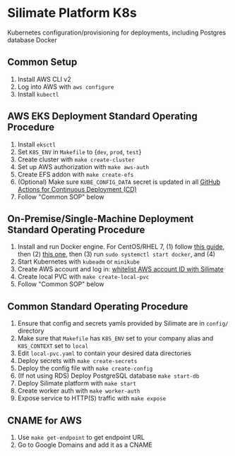 # Silimate Platform K8s
Kubernetes configuration/provisioning for deployments, including Postgres database Docker

## Common Setup
1. Install AWS CLI v2
2. Log into AWS with `aws configure`
3. Install `kubectl`

## AWS EKS Deployment Standard Operating Procedure
1. Install `eksctl`
2. Set `K8S_ENV` in `Makefile` to {`dev`, `prod`, `test`}
3. Create cluster with `make create-cluster`
4. Set up AWS authorization with `make aws-auth`
5. Create EFS addon with `make create-efs`
6. (Optional) Make sure `KUBE_CONFIG_DATA` secret is updated in all [GitHub Actions for Continuous Deployment (CD)](https://github.com/kodermax/kubectl-aws-eks)
7. Follow "Common SOP" below

## On-Premise/Single-Machine Deployment Standard Operating Procedure
1. Install and run Docker engine. For CentOS/RHEL 7, (1) follow [this guide](https://gist.github.com/RulerOf/2bc34db224ccf8606e41b16c315d0bb6), then (2) [this one](https://docs.docker.com/engine/install/centos/), then (3) run `sudo systemctl start docker`, and (4)
2. Start Kubernetes with `kubeadm` or `minikube`
3. Create AWS account and log in: [whitelist AWS account ID with Silimate](https://repost.aws/knowledge-center/secondary-account-access-ecr)
4. Create local PVC with `make create-local-pvc`
5. Follow "Common SOP" below

## Common Standard Operating Procedure
1. Ensure that config and secrets yamls provided by Silimate are in `config/` directory
2. Make sure that `Makefile` has `K8S_ENV` set to your company alias and `K8S_CONTEXT` set to `local`
3. Edit `local-pvc.yaml` to contain your desired data directories
4. Deploy secrets with `make create-secrets`
5. Deploy the config file with `make create-config`
6. (If not using RDS) Deploy PostgreSQL database `make start-db`
7. Deploy Silimate platform with `make start`
8. Create worker auth with `make worker-auth`
9. Expose service to HTTP(S) traffic with `make expose`

## CNAME for AWS
1. Use `make get-endpoint` to get endpoint URL
2. Go to Google Domains and add it as a CNAME
